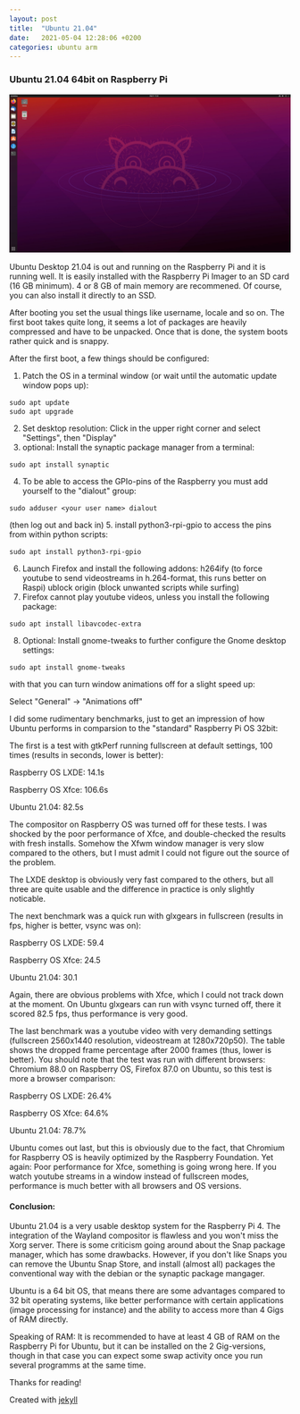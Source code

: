 ```yaml
---
layout: post
title:  "Ubuntu 21.04"
date:   2021-05-04 12:28:06 +0200
categories: ubuntu arm
---
```

### Ubuntu 21.04 64bit on Raspberry Pi

![raspberry image](/images/ubuntu_desktop.jpg)

Ubuntu Desktop 21.04 is out and running on the Raspberry Pi and it is running well.
It is easily installed with the Raspberry Pi Imager to an SD card (16 GB minimum). 4 or 8 GB of main memory are recommened. Of course, you can also install it directly to an SSD.

After booting you set the usual things like username, locale and so on. The first boot takes quite long, it seems a lot of packages are heavily compressed and have to be unpacked. Once that is done, the system boots rather quick and is snappy.

After the first boot, a few things should be configured:

1. Patch the OS in a terminal window (or wait until the automatic update window pops up):
~~~
sudo apt update
sudo apt upgrade
~~~
2. Set desktop resolution: Click in the upper right corner and select "Settings", then "Display"
3. optional: Install the synaptic package manager from a terminal:
~~~
sudo apt install synaptic
~~~
4. To be able to access the GPIo-pins of the Raspberry you must add yourself to the "dialout" group:
~~~
sudo adduser <your user name> dialout 
~~~
(then log out and back in)
5. install python3-rpi-gpio to access the pins from within python scripts:
~~~
sudo apt install python3-rpi-gpio
~~~
6. Launch Firefox and install the following addons:
h264ify (to force youtube to send videostreams in h.264-format, this runs better on Raspi)
ublock origin (block unwanted scripts while surfing)
7. Firefox cannot play youtube videos, unless you install the following package:
~~~
sudo apt install libavcodec-extra
~~~
8. Optional: Install gnome-tweaks to further configure the Gnome desktop settings:
~~~
sudo apt install gnome-tweaks
~~~
with that you can turn window animations off for a slight speed up:

Select "General" -> "Animations off"

I did some rudimentary benchmarks, just to get an impression of how Ubuntu performs in comparsion to the "standard" Raspberry Pi OS 32bit:

The first is a test with gtkPerf running fullscreen at default settings, 100 times (results in seconds, lower is better):

Raspberry OS LXDE: 14.1s

Raspberry OS Xfce: 106.6s

Ubuntu 21.04: 82.5s

The compositor on Raspberry OS was turned off for these tests. I was shocked by the poor performance of Xfce, and double-checked the results with fresh installs. Somehow the Xfwm window manager is very slow compared to the others, but I must admit I could not figure out the source of the problem.

The LXDE desktop is obviously very fast compared to the others, but all three are quite usable and the difference in practice is only slightly noticable.

The next benchmark was a quick run with glxgears in fullscreen (results in fps, higher is better, vsync was on):

Raspberry OS LXDE: 59.4

Raspberry OS Xfce: 24.5

Ubuntu 21.04: 30.1

Again, there are obvious problems with Xfce, which I could not track down at the moment. On Ubuntu glxgears can run with vsync turned off, there it scored 82.5 fps, thus performance is very good.

The last benchmark was a youtube video with very demanding settings (fullscreen 2560x1440 resolution, videostream at 1280x720p50). The table shows the dropped frame percentage after 2000 frames (thus, lower is better). You should note that the test was run with different browsers: Chromium 88.0 on Raspberry OS, Firefox 87.0 on Ubuntu, so this test is more a browser comparison:

Raspberry OS LXDE: 26.4%

Raspberry OS Xfce: 64.6%

Ubuntu 21.04: 78.7%

Ubuntu comes out last, but this is obviously due to the fact, that Chromium for Raspberry OS is heavily optimized by the Raspberry Foundation. Yet again: Poor performance for Xfce, something is going wrong here. If you watch youtube streams in a window instead of fullscreen modes, performance is much better with all browsers and OS versions.

#### Conclusion:

Ubuntu 21.04 is a very usable desktop system for the Raspberry Pi 4. The integration of the Wayland compositor is flawless and you won't miss the Xorg server. There is some criticism going around about the Snap package manager, which has some drawbacks. However, if you don't like Snaps you can remove the Ubuntu Snap Store, and install (almost all) packages the conventional way with the debian or the synaptic package mangager.

Ubuntu is a 64 bit OS, that means there are some advantages compared to 32 bit operating systems, like better performance with certain applications (image processing for instance) and the ability to access more than 4 Gigs of RAM directly.

Speaking of RAM: It is recommended to have at least 4 GB of RAM on the Raspberry Pi for Ubuntu, but it can be installed on the 2 Gig-versions, though in that case you can expect some swap activity once you run several programms at the same time.

Thanks for reading!

Created with [jekyll][jekyll-link]

[jekyll-link]: https://jekyllrb.com/
